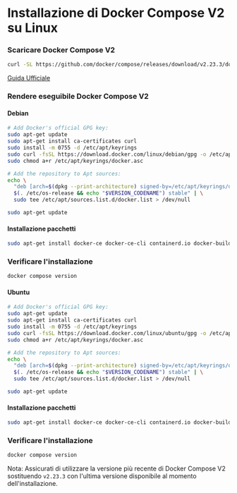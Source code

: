 # Installazione di Docker Compose V2 su Linux

### Scaricare Docker Compose V2
```bash
curl -SL https://github.com/docker/compose/releases/download/v2.23.3/docker-compose-linux-x86_64 -o /usr/local/bin/docker-compose
```

[Guida Ufficiale](https://docs.docker.com/engine/install/ "Link")

### Rendere eseguibile Docker Compose V2

#### Debian
```bash
# Add Docker's official GPG key:
sudo apt-get update
sudo apt-get install ca-certificates curl
sudo install -m 0755 -d /etc/apt/keyrings
sudo curl -fsSL https://download.docker.com/linux/debian/gpg -o /etc/apt/keyrings/docker.asc
sudo chmod a+r /etc/apt/keyrings/docker.asc

# Add the repository to Apt sources:
echo \
  "deb [arch=$(dpkg --print-architecture) signed-by=/etc/apt/keyrings/docker.asc] https://download.docker.com/linux/debian \
  $(. /etc/os-release && echo "$VERSION_CODENAME") stable" | \
  sudo tee /etc/apt/sources.list.d/docker.list > /dev/null

sudo apt-get update
```

#### Installazione pacchetti
```bash
sudo apt-get install docker-ce docker-ce-cli containerd.io docker-buildx-plugin docker-compose-plugin
```

### Verificare l'installazione
```bash
docker compose version
```

#### Ubuntu
```bash
# Add Docker's official GPG key:
sudo apt-get update
sudo apt-get install ca-certificates curl
sudo install -m 0755 -d /etc/apt/keyrings
sudo curl -fsSL https://download.docker.com/linux/ubuntu/gpg -o /etc/apt/keyrings/docker.asc
sudo chmod a+r /etc/apt/keyrings/docker.asc

# Add the repository to Apt sources:
echo \
  "deb [arch=$(dpkg --print-architecture) signed-by=/etc/apt/keyrings/docker.asc] https://download.docker.com/linux/ubuntu \
  $(. /etc/os-release && echo "$VERSION_CODENAME") stable" | \
  sudo tee /etc/apt/sources.list.d/docker.list > /dev/null

sudo apt-get update
```

#### Installazione pacchetti
```bash
sudo apt-get install docker-ce docker-ce-cli containerd.io docker-buildx-plugin docker-compose-plugin
```

### Verificare l'installazione
```bash
docker compose version
```

Nota: Assicurati di utilizzare la versione più recente di Docker Compose V2 sostituendo `v2.23.3` con l'ultima versione disponibile al momento dell'installazione.
